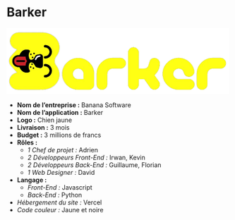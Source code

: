 # Barker
[![](media/barker-logo.png)](https://barker-guillaumeperron.vercel.app/)
- **Nom de l’entreprise :** Banana Software
- **Nom de l’application :** Barker
- **Logo :** Chien jaune  
- **Livraison :** 3 mois
- **Budget :** 3 millions de francs
- **Rôles :**
  -	*1 Chef de projet :* Adrien
  -	*2 Développeurs Front-End :* Irwan, Kevin
  -	*2 Développeurs Back-End :* Guillaume, Florian
  -	*1 Web Designer :* David
- **Langage :**
  -	*Front-End :* Javascript
  -	*Back-End :* Python
- *Hébergement du site :* Vercel
- *Code couleur :* Jaune et noire